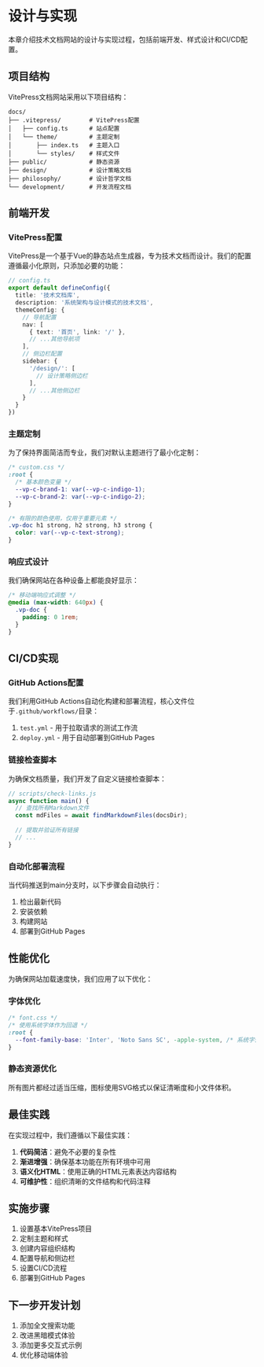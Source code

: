 # 设计与实现

本章介绍技术文档网站的设计与实现过程，包括前端开发、样式设计和CI/CD配置。

## 项目结构

VitePress文档网站采用以下项目结构：

```
docs/
├── .vitepress/        # VitePress配置
│   ├── config.ts      # 站点配置
│   └── theme/         # 主题定制
│       ├── index.ts   # 主题入口
│       └── styles/    # 样式文件
├── public/            # 静态资源
├── design/            # 设计策略文档
├── philosophy/        # 设计哲学文档
└── development/       # 开发流程文档
```

## 前端开发

### VitePress配置

VitePress是一个基于Vue的静态站点生成器，专为技术文档而设计。我们的配置遵循最小化原则，只添加必要的功能：

```typescript
// config.ts
export default defineConfig({
  title: '技术文档库',
  description: '系统架构与设计模式的技术文档',
  themeConfig: {
    // 导航配置
    nav: [
      { text: '首页', link: '/' },
      // ...其他导航项
    ],
    // 侧边栏配置
    sidebar: {
      '/design/': [
        // 设计策略侧边栏
      ],
      // ...其他侧边栏
    }
  }
})
```

### 主题定制

为了保持界面简洁而专业，我们对默认主题进行了最小化定制：

```css
/* custom.css */
:root {
  /* 基本颜色变量 */
  --vp-c-brand-1: var(--vp-c-indigo-1);
  --vp-c-brand-2: var(--vp-c-indigo-2);
}

/* 有限的颜色使用，仅用于重要元素 */
.vp-doc h1 strong, h2 strong, h3 strong {
  color: var(--vp-c-text-strong);
}
```

### 响应式设计

我们确保网站在各种设备上都能良好显示：

```css
/* 移动端响应式调整 */
@media (max-width: 640px) {
  .vp-doc {
    padding: 0 1rem;
  }
}
```

## CI/CD实现

### GitHub Actions配置

我们利用GitHub Actions自动化构建和部署流程，核心文件位于`.github/workflows/`目录：

1. `test.yml` - 用于拉取请求的测试工作流
2. `deploy.yml` - 用于自动部署到GitHub Pages

### 链接检查脚本

为确保文档质量，我们开发了自定义链接检查脚本：

```javascript
// scripts/check-links.js
async function main() {
  // 查找所有Markdown文件
  const mdFiles = await findMarkdownFiles(docsDir);
  
  // 提取并验证所有链接
  // ...
}
```

### 自动化部署流程

当代码推送到main分支时，以下步骤会自动执行：

1. 检出最新代码
2. 安装依赖
3. 构建网站
4. 部署到GitHub Pages

## 性能优化

为确保网站加载速度快，我们应用了以下优化：

### 字体优化

```css
/* font.css */
/* 使用系统字体作为回退 */
:root {
  --font-family-base: 'Inter', 'Noto Sans SC', -apple-system, /* 系统字体 */;
}
```

### 静态资源优化

所有图片都经过适当压缩，图标使用SVG格式以保证清晰度和小文件体积。

## 最佳实践

在实现过程中，我们遵循以下最佳实践：

1. **代码简洁**：避免不必要的复杂性
2. **渐进增强**：确保基本功能在所有环境中可用
3. **语义化HTML**：使用正确的HTML元素表达内容结构
4. **可维护性**：组织清晰的文件结构和代码注释

## 实施步骤

1. 设置基本VitePress项目
2. 定制主题和样式
3. 创建内容组织结构
4. 配置导航和侧边栏
5. 设置CI/CD流程
6. 部署到GitHub Pages

## 下一步开发计划

1. 添加全文搜索功能
2. 改进黑暗模式体验
3. 添加更多交互式示例
4. 优化移动端体验 